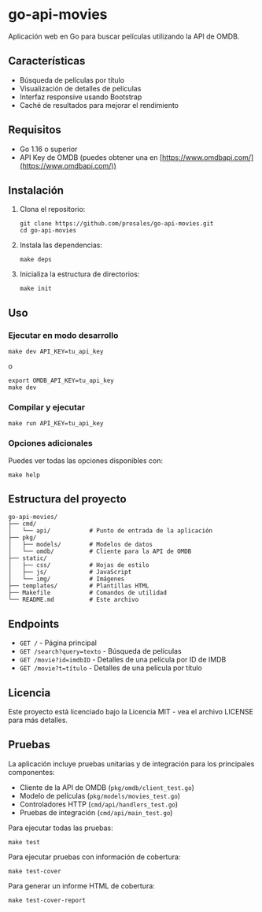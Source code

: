 # go-api-movies

Aplicación web en Go para buscar películas utilizando la API de OMDB.

## Características

- Búsqueda de películas por título
- Visualización de detalles de películas
- Interfaz responsive usando Bootstrap
- Caché de resultados para mejorar el rendimiento

## Requisitos

- Go 1.16 o superior
- API Key de OMDB (puedes obtener una en [https://www.omdbapi.com/](https://www.omdbapi.com/))

## Instalación

1. Clona el repositorio:
   ```
   git clone https://github.com/prosales/go-api-movies.git
   cd go-api-movies
   ```

2. Instala las dependencias:
   ```
   make deps
   ```

3. Inicializa la estructura de directorios:
   ```
   make init
   ```

## Uso

### Ejecutar en modo desarrollo

```
make dev API_KEY=tu_api_key
```

o

```
export OMDB_API_KEY=tu_api_key
make dev
```

### Compilar y ejecutar

```
make run API_KEY=tu_api_key
```

### Opciones adicionales

Puedes ver todas las opciones disponibles con:

```
make help
```

## Estructura del proyecto

```
go-api-movies/
├── cmd/
│   └── api/           # Punto de entrada de la aplicación
├── pkg/
│   ├── models/        # Modelos de datos
│   └── omdb/          # Cliente para la API de OMDB
├── static/
│   ├── css/           # Hojas de estilo
│   ├── js/            # JavaScript
│   └── img/           # Imágenes
├── templates/         # Plantillas HTML
├── Makefile           # Comandos de utilidad
└── README.md          # Este archivo
```

## Endpoints

- `GET /` - Página principal
- `GET /search?query=texto` - Búsqueda de películas
- `GET /movie?id=imdbID` - Detalles de una película por ID de IMDB
- `GET /movie?t=título` - Detalles de una película por título

## Licencia

Este proyecto está licenciado bajo la Licencia MIT - vea el archivo LICENSE para más detalles.

## Pruebas

La aplicación incluye pruebas unitarias y de integración para los principales componentes:

- Cliente de la API de OMDB (`pkg/omdb/client_test.go`)
- Modelo de películas (`pkg/models/movies_test.go`)
- Controladores HTTP (`cmd/api/handlers_test.go`)
- Pruebas de integración (`cmd/api/main_test.go`)

Para ejecutar todas las pruebas:

```
make test
```

Para ejecutar pruebas con información de cobertura:

```
make test-cover
```

Para generar un informe HTML de cobertura:

```
make test-cover-report
```

